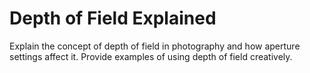 # Depth of Field Explained

Explain the concept of depth of field in photography and how aperture settings affect it. Provide examples of using depth of field creatively.